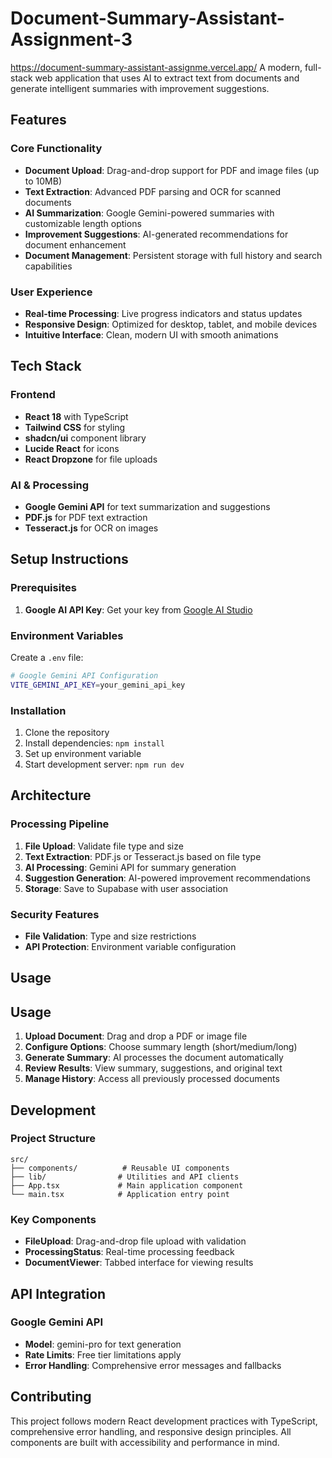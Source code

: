 # Document-Summary-Assistant-Assignment-3

https://document-summary-assistant-assignme.vercel.app/
A modern, full-stack web application that uses AI to extract text from documents and generate intelligent summaries with improvement suggestions.

## Features

### Core Functionality
- **Document Upload**: Drag-and-drop support for PDF and image files (up to 10MB)
- **Text Extraction**: Advanced PDF parsing and OCR for scanned documents
- **AI Summarization**: Google Gemini-powered summaries with customizable length options
- **Improvement Suggestions**: AI-generated recommendations for document enhancement
- **Document Management**: Persistent storage with full history and search capabilities

### User Experience
- **Real-time Processing**: Live progress indicators and status updates
- **Responsive Design**: Optimized for desktop, tablet, and mobile devices
- **Intuitive Interface**: Clean, modern UI with smooth animations

## Tech Stack

### Frontend
- **React 18** with TypeScript
- **Tailwind CSS** for styling
- **shadcn/ui** component library
- **Lucide React** for icons
- **React Dropzone** for file uploads

### AI & Processing
- **Google Gemini API** for text summarization and suggestions
- **PDF.js** for PDF text extraction
- **Tesseract.js** for OCR on images


## Setup Instructions

### Prerequisites
1. **Google AI API Key**: Get your key from [Google AI Studio](https://makersuite.google.com/app/apikey)

### Environment Variables
Create a `.env` file:

```bash
# Google Gemini API Configuration  
VITE_GEMINI_API_KEY=your_gemini_api_key
```

### Installation
1. Clone the repository
2. Install dependencies: `npm install`
3. Set up environment variable
4. Start development server: `npm run dev`

## Architecture

### Processing Pipeline
1. **File Upload**: Validate file type and size
2. **Text Extraction**: PDF.js or Tesseract.js based on file type
3. **AI Processing**: Gemini API for summary generation
4. **Suggestion Generation**: AI-powered improvement recommendations
5. **Storage**: Save to Supabase with user association

### Security Features
- **File Validation**: Type and size restrictions
- **API Protection**: Environment variable configuration

## Usage

## Usage
1. **Upload Document**: Drag and drop a PDF or image file
2. **Configure Options**: Choose summary length (short/medium/long)
3. **Generate Summary**: AI processes the document automatically
4. **Review Results**: View summary, suggestions, and original text
5. **Manage History**: Access all previously processed documents

## Development

### Project Structure
```
src/
├── components/          # Reusable UI components
├── lib/                # Utilities and API clients
├── App.tsx             # Main application component
└── main.tsx            # Application entry point
```

### Key Components
- **FileUpload**: Drag-and-drop file upload with validation
- **ProcessingStatus**: Real-time processing feedback
- **DocumentViewer**: Tabbed interface for viewing results

## API Integration

### Google Gemini API
- **Model**: gemini-pro for text generation
- **Rate Limits**: Free tier limitations apply
- **Error Handling**: Comprehensive error messages and fallbacks

## Contributing

This project follows modern React development practices with TypeScript, comprehensive error handling, and responsive design principles. All components are built with accessibility and performance in mind.
